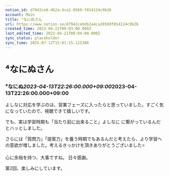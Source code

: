 ```yaml
---
notion_id: d7942ce6-db2a-4ca2-8569-f014124c9b26
account: Main
title: ⁴なにぬさん
url: https://www.notion.so/d7942ce6db2a4ca28569f014124c9b26
created_time: 2023-04-21T00:03:00.000Z
last_edited_time: 2023-04-21T00:04:00.000Z
sync_status: placeholder
sync_time: 2025-07-12T15:01:15.115386
---
```

# ⁴なにぬさん

### **⁴なにぬ*****2023-04-13T22:26:00.000+09:00*****2023-04-13T22:26:00.000+09:00**
よしなに対応を学ぶのは、営業フェーズに入ったらと思っていました。すごく気になっていたので、視聴できて嬉しいです。

でも、実は学習時期も「当たり前に出来ること」よしなに
に繋がっているんだとハッとしました。

さらには「質問力」「提案力」を養う時期でもあるんだと考えたら、より学習への意欲が増しました。考えるきっかけを頂きありがとうございました⭐️

心に余裕を持つ、大事ですね。
日々感謝。

第2回、楽しみにしています。